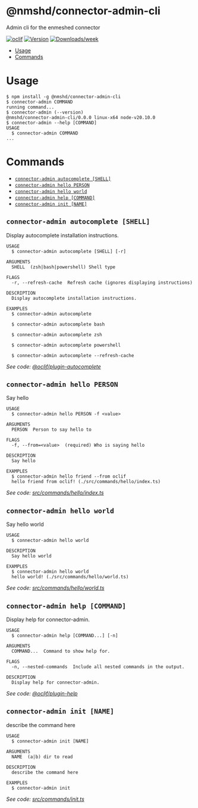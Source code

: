 @nmshd/connector-admin-cli
=================

Admin cli for the enmeshed connector


[![oclif](https://img.shields.io/badge/cli-oclif-brightgreen.svg)](https://oclif.io)
[![Version](https://img.shields.io/npm/v/@nmshd/connector-admin-cli.svg)](https://npmjs.org/package/@nmshd/connector-admin-cli)
[![Downloads/week](https://img.shields.io/npm/dw/@nmshd/connector-admin-cli.svg)](https://npmjs.org/package/@nmshd/connector-admin-cli)


<!-- toc -->
* [Usage](#usage)
* [Commands](#commands)
<!-- tocstop -->
# Usage
<!-- usage -->
```sh-session
$ npm install -g @nmshd/connector-admin-cli
$ connector-admin COMMAND
running command...
$ connector-admin (--version)
@nmshd/connector-admin-cli/0.0.0 linux-x64 node-v20.10.0
$ connector-admin --help [COMMAND]
USAGE
  $ connector-admin COMMAND
...
```
<!-- usagestop -->
# Commands
<!-- commands -->
* [`connector-admin autocomplete [SHELL]`](#connector-admin-autocomplete-shell)
* [`connector-admin hello PERSON`](#connector-admin-hello-person)
* [`connector-admin hello world`](#connector-admin-hello-world)
* [`connector-admin help [COMMAND]`](#connector-admin-help-command)
* [`connector-admin init [NAME]`](#connector-admin-init-name)

## `connector-admin autocomplete [SHELL]`

Display autocomplete installation instructions.

```
USAGE
  $ connector-admin autocomplete [SHELL] [-r]

ARGUMENTS
  SHELL  (zsh|bash|powershell) Shell type

FLAGS
  -r, --refresh-cache  Refresh cache (ignores displaying instructions)

DESCRIPTION
  Display autocomplete installation instructions.

EXAMPLES
  $ connector-admin autocomplete

  $ connector-admin autocomplete bash

  $ connector-admin autocomplete zsh

  $ connector-admin autocomplete powershell

  $ connector-admin autocomplete --refresh-cache
```

_See code: [@oclif/plugin-autocomplete](https://github.com/oclif/plugin-autocomplete/blob/v3.0.17/src/commands/autocomplete/index.ts)_

## `connector-admin hello PERSON`

Say hello

```
USAGE
  $ connector-admin hello PERSON -f <value>

ARGUMENTS
  PERSON  Person to say hello to

FLAGS
  -f, --from=<value>  (required) Who is saying hello

DESCRIPTION
  Say hello

EXAMPLES
  $ connector-admin hello friend --from oclif
  hello friend from oclif! (./src/commands/hello/index.ts)
```

_See code: [src/commands/hello/index.ts](https://github.com/packages/connector-admin-cli/blob/v0.0.0/src/commands/hello/index.ts)_

## `connector-admin hello world`

Say hello world

```
USAGE
  $ connector-admin hello world

DESCRIPTION
  Say hello world

EXAMPLES
  $ connector-admin hello world
  hello world! (./src/commands/hello/world.ts)
```

_See code: [src/commands/hello/world.ts](https://github.com/packages/connector-admin-cli/blob/v0.0.0/src/commands/hello/world.ts)_

## `connector-admin help [COMMAND]`

Display help for connector-admin.

```
USAGE
  $ connector-admin help [COMMAND...] [-n]

ARGUMENTS
  COMMAND...  Command to show help for.

FLAGS
  -n, --nested-commands  Include all nested commands in the output.

DESCRIPTION
  Display help for connector-admin.
```

_See code: [@oclif/plugin-help](https://github.com/oclif/plugin-help/blob/v6.0.21/src/commands/help.ts)_

## `connector-admin init [NAME]`

describe the command here

```
USAGE
  $ connector-admin init [NAME]

ARGUMENTS
  NAME  (a|b) dir to read

DESCRIPTION
  describe the command here

EXAMPLES
  $ connector-admin init
```

_See code: [src/commands/init.ts](https://github.com/packages/connector-admin-cli/blob/v0.0.0/src/commands/init.ts)_
<!-- commandsstop -->
